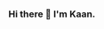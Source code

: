 ### Hi there 👋 I'm Kaan.

<!--
**Kaandoganay/Kaandoganay** is a ✨ _special_ ✨ repository because its `README.md` (this file) appears on your GitHub profile.

Here are some ideas to get you started:

### 🔭 I’m currently doing PhD in mathematics
### 🌱 I’m currently learning Haskell programming language

